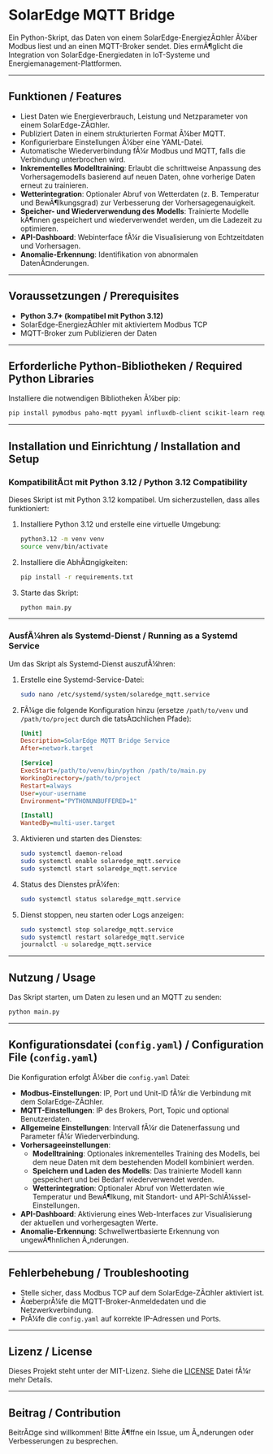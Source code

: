 
# SolarEdge MQTT Bridge

Ein Python-Skript, das Daten von einem SolarEdge-EnergiezÃ¤hler Ã¼ber Modbus liest und an einen MQTT-Broker sendet. Dies ermÃ¶glicht die Integration von SolarEdge-Energiedaten in IoT-Systeme und Energiemanagement-Plattformen.

---

## Funktionen / Features

- Liest Daten wie Energieverbrauch, Leistung und Netzparameter von einem SolarEdge-ZÃ¤hler.
- Publiziert Daten in einem strukturierten Format Ã¼ber MQTT.
- Konfigurierbare Einstellungen Ã¼ber eine YAML-Datei.
- Automatische Wiederverbindung fÃ¼r Modbus und MQTT, falls die Verbindung unterbrochen wird.
- **Inkrementelles Modelltraining**: Erlaubt die schrittweise Anpassung des Vorhersagemodells basierend auf neuen Daten, ohne vorherige Daten erneut zu trainieren.
- **Wetterintegration**: Optionaler Abruf von Wetterdaten (z. B. Temperatur und BewÃ¶lkungsgrad) zur Verbesserung der Vorhersagegenauigkeit.
- **Speicher- und Wiederverwendung des Modells**: Trainierte Modelle kÃ¶nnen gespeichert und wiederverwendet werden, um die Ladezeit zu optimieren.
- **API-Dashboard**: Webinterface fÃ¼r die Visualisierung von Echtzeitdaten und Vorhersagen.
- **Anomalie-Erkennung**: Identifikation von abnormalen DatenÃ¤nderungen.

---

## Voraussetzungen / Prerequisites

- **Python 3.7+ (kompatibel mit Python 3.12)**
- SolarEdge-EnergiezÃ¤hler mit aktiviertem Modbus TCP
- MQTT-Broker zum Publizieren der Daten

---

## Erforderliche Python-Bibliotheken / Required Python Libraries

Installiere die notwendigen Bibliotheken Ã¼ber pip:

```bash
pip install pymodbus paho-mqtt pyyaml influxdb-client scikit-learn requests matplotlib flask
```

---

## Installation und Einrichtung / Installation and Setup

### KompatibilitÃ¤t mit Python 3.12 / Python 3.12 Compatibility

Dieses Skript ist mit Python 3.12 kompatibel. Um sicherzustellen, dass alles funktioniert:

1. Installiere Python 3.12 und erstelle eine virtuelle Umgebung:
   ```bash
   python3.12 -m venv venv
   source venv/bin/activate
   ```

2. Installiere die AbhÃ¤ngigkeiten:
   ```bash
   pip install -r requirements.txt
   ```

3. Starte das Skript:
   ```bash
   python main.py
   ```

---

### AusfÃ¼hren als Systemd-Dienst / Running as a Systemd Service

Um das Skript als Systemd-Dienst auszufÃ¼hren:

1. Erstelle eine Systemd-Service-Datei:
   ```bash
   sudo nano /etc/systemd/system/solaredge_mqtt.service
   ```

2. FÃ¼ge die folgende Konfiguration hinzu (ersetze `/path/to/venv` und `/path/to/project` durch die tatsÃ¤chlichen Pfade):

   ```ini
   [Unit]
   Description=SolarEdge MQTT Bridge Service
   After=network.target

   [Service]
   ExecStart=/path/to/venv/bin/python /path/to/main.py
   WorkingDirectory=/path/to/project
   Restart=always
   User=your-username
   Environment="PYTHONUNBUFFERED=1"

   [Install]
   WantedBy=multi-user.target
   ```

3. Aktivieren und starten des Dienstes:
   ```bash
   sudo systemctl daemon-reload
   sudo systemctl enable solaredge_mqtt.service
   sudo systemctl start solaredge_mqtt.service
   ```

4. Status des Dienstes prÃ¼fen:
   ```bash
   sudo systemctl status solaredge_mqtt.service
   ```

5. Dienst stoppen, neu starten oder Logs anzeigen:
   ```bash
   sudo systemctl stop solaredge_mqtt.service
   sudo systemctl restart solaredge_mqtt.service
   journalctl -u solaredge_mqtt.service
   ```

---

## Nutzung / Usage

Das Skript starten, um Daten zu lesen und an MQTT zu senden:

```bash
python main.py
```

---

## Konfigurationsdatei (`config.yaml`) / Configuration File (`config.yaml`)

Die Konfiguration erfolgt Ã¼ber die `config.yaml` Datei:

- **Modbus-Einstellungen**: IP, Port und Unit-ID fÃ¼r die Verbindung mit dem SolarEdge-ZÃ¤hler.
- **MQTT-Einstellungen**: IP des Brokers, Port, Topic und optional Benutzerdaten.
- **Allgemeine Einstellungen**: Intervall fÃ¼r die Datenerfassung und Parameter fÃ¼r Wiederverbindung.
- **Vorhersageeinstellungen**: 
  - **Modelltraining**: Optionales inkrementelles Training des Modells, bei dem neue Daten mit dem bestehenden Modell kombiniert werden.
  - **Speichern und Laden des Modells**: Das trainierte Modell kann gespeichert und bei Bedarf wiederverwendet werden.
  - **Wetterintegration**: Optionaler Abruf von Wetterdaten wie Temperatur und BewÃ¶lkung, mit Standort- und API-SchlÃ¼ssel-Einstellungen.
- **API-Dashboard**: Aktivierung eines Web-Interfaces zur Visualisierung der aktuellen und vorhergesagten Werte.
- **Anomalie-Erkennung**: Schwellwertbasierte Erkennung von ungewÃ¶hnlichen Ã„nderungen.

---

## Fehlerbehebung / Troubleshooting

- Stelle sicher, dass Modbus TCP auf dem SolarEdge-ZÃ¤hler aktiviert ist.
- ÃœberprÃ¼fe die MQTT-Broker-Anmeldedaten und die Netzwerkverbindung.
- PrÃ¼fe die `config.yaml` auf korrekte IP-Adressen und Ports.

---

## Lizenz / License

Dieses Projekt steht unter der MIT-Lizenz. Siehe die [LICENSE](LICENSE) Datei fÃ¼r mehr Details.

---

## Beitrag / Contribution

BeitrÃ¤ge sind willkommen! Bitte Ã¶ffne ein Issue, um Ã„nderungen oder Verbesserungen zu besprechen.
